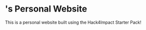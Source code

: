 # <Your Name>'s Personal Website

This is a personal website built using the Hack4Impact Starter Pack!
<You can add any description you want here.>
